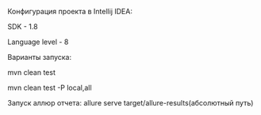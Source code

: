 Конфигурация проекта в Intellij IDEA:

SDK - 1.8

Language level - 8


Варианты запуска:

mvn clean test

mvn clean test -P local,all


Запуск аллюр отчета:
allure serve target/allure-results(абсолютный путь)

